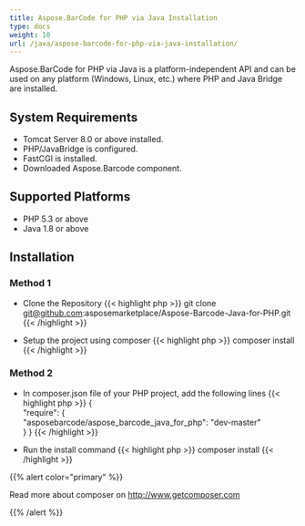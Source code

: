 ```yaml
---
title: Aspose.BarCode for PHP via Java Installation
type: docs
weight: 10
url: /java/aspose-barcode-for-php-via-java-installation/
---
```


Aspose.BarCode for PHP via Java is a platform-independent API and can be used on any platform (Windows, Linux, etc.) where PHP and Java Bridge are installed.

## **System Requirements**
- Tomcat Server 8.0 or above installed.
- PHP/JavaBridge is configured.
- FastCGI is installed.
- Downloaded Aspose.Barcode component.

## **Supported Platforms**
- PHP 5.3 or above
- Java 1.8 or above

## **Installation**
### **Method 1**
- Clone the Repository
{{< highlight php >}}
git clone git@github.com:asposemarketplace/Aspose-Barcode-Java-for-PHP.git
{{< /highlight >}}

- Setup the project using composer
{{< highlight php >}}
composer install
{{< /highlight >}}

### **Method 2**
- In composer.json file of your PHP project, add the following lines
{{< highlight php >}}
{    
    "require": {        
        "asposebarcode/aspose_barcode_java_for_php": "dev-master"    
    }
}
{{< /highlight >}}

- Run the install command
{{< highlight php >}}
composer install
{{< /highlight >}}

{{% alert color="primary" %}} 

Read more about composer on http://www.getcomposer.com

{{% /alert %}} 